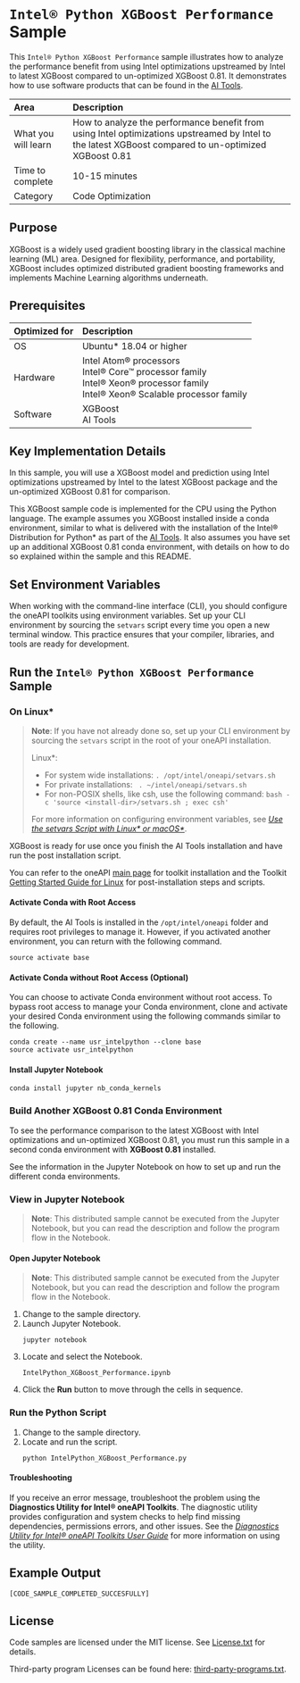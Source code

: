 # `Intel® Python XGBoost Performance` Sample

This `Intel® Python XGBoost Performance` sample illustrates how to analyze the performance benefit from using Intel optimizations upstreamed by Intel to latest XGBoost compared to un-optimized XGBoost 0.81. It demonstrates how to use software products that can be found in the [AI Tools](https://www.intel.com/content/www/us/en/developer/topic-technology/artificial-intelligence/frameworks-tools.html).

| Area                 | Description
| :---                 | :---
| What you will learn  | How to analyze the performance benefit from using Intel optimizations upstreamed by Intel to the latest XGBoost compared to un-optimized XGBoost 0.81
| Time to complete     | 10-15 minutes
| Category             | Code Optimization

## Purpose

XGBoost is a widely used gradient boosting library in the classical machine learning (ML) area. Designed for flexibility, performance, and portability, XGBoost includes optimized distributed gradient boosting frameworks and implements Machine Learning algorithms underneath. 

## Prerequisites

| Optimized for   | Description
|:---             |:---
| OS              | Ubuntu* 18.04 or higher
| Hardware        | Intel Atom® processors <br> Intel® Core™ processor family <br> Intel® Xeon® processor family <br> Intel® Xeon® Scalable processor family
| Software        | XGBoost <br> AI Tools

## Key Implementation Details

In this sample, you will use a XGBoost model and prediction using Intel optimizations upstreamed by Intel to the latest XGBoost package and the un-optimized XGBoost 0.81 for comparison.

This XGBoost sample code is implemented for the CPU using the Python language. The example assumes you XGBoost installed inside a conda environment, similar to what is delivered with the installation of the Intel® Distribution for Python* as part of the [AI Tools](https://www.intel.com/content/www/us/en/developer/topic-technology/artificial-intelligence/frameworks-tools.html). It also assumes you have set up an additional XGBoost 0.81 conda environment, with details on how to do so explained within the sample and this README.

## Set Environment Variables

When working with the command-line interface (CLI), you should configure the oneAPI toolkits using environment variables. Set up your CLI environment by sourcing the `setvars` script every time you open a new terminal window. This practice ensures that your compiler, libraries, and tools are ready for development.

## Run the `Intel® Python XGBoost Performance` Sample

### On Linux*

> **Note**: If you have not already done so, set up your CLI
> environment by sourcing  the `setvars` script in the root of your oneAPI installation.
>
> Linux*:
> - For system wide installations: `. /opt/intel/oneapi/setvars.sh`
> - For private installations: ` . ~/intel/oneapi/setvars.sh`
> - For non-POSIX shells, like csh, use the following command: `bash -c 'source <install-dir>/setvars.sh ; exec csh'`
>
> For more information on configuring environment variables, see *[Use the setvars Script with Linux* or macOS*](https://www.intel.com/content/www/us/en/develop/documentation/oneapi-programming-guide/top/oneapi-development-environment-setup/use-the-setvars-script-with-linux-or-macos.html)*.

XGBoost is ready for use once you finish the AI Tools installation and have run the post installation script.

You can refer to the oneAPI [main page](https://software.intel.com/en-us/oneapi) for toolkit installation and the Toolkit [Getting Started Guide for Linux](https://software.intel.com/en-us/get-started-with-intel-oneapi-linux-get-started-with-the-intel-ai-analytics-toolkit) for post-installation steps and scripts.

#### Activate Conda with Root Access

By default, the AI Tools is installed in the `/opt/intel/oneapi` folder and requires root privileges to manage it. However, if you activated another environment, you can return with the following command.

```
source activate base
```

#### Activate Conda without Root Access (Optional)

You can choose to activate Conda environment without root access. To bypass root access to manage your Conda environment, clone and activate your desired Conda environment using the following commands similar to the following.

```
conda create --name usr_intelpython --clone base
source activate usr_intelpython
```

#### Install Jupyter Notebook

```
conda install jupyter nb_conda_kernels
```

### Build Another XGBoost 0.81 Conda Environment

To see the performance comparison to the latest XGBoost with Intel optimizations and un-optimized XGBoost 0.81, you must run this sample in a second conda environment with **XGBoost 0.81** installed.

See the information in the Jupyter Notebook on how to set up and run the different conda environments.

### View in Jupyter Notebook

> **Note**: This distributed sample cannot be executed from the Jupyter Notebook, but you can read the description and follow the program flow in the Notebook.

#### Open Jupyter Notebook

> **Note**: This distributed sample cannot be executed from the Jupyter Notebook, but you can read the description and follow the program flow in the Notebook.

1. Change to the sample directory.
2. Launch Jupyter Notebook.
   ```
   jupyter notebook
   ```
3. Locate and select the Notebook.
   ```
   IntelPython_XGBoost_Performance.ipynb
   ```
4. Click the **Run** button to move through the cells in sequence.

### Run the Python Script

1. Change to the sample directory.
2. Locate and run the script.
   ```
   python IntelPython_XGBoost_Performance.py
   ```

#### Troubleshooting

If you receive an error message, troubleshoot the problem using the **Diagnostics Utility for Intel® oneAPI Toolkits**. The diagnostic utility provides configuration and system checks to help find missing dependencies, permissions errors, and other issues. See the *[Diagnostics Utility for Intel® oneAPI Toolkits User Guide](https://www.intel.com/content/www/us/en/develop/documentation/diagnostic-utility-user-guide/top.html)* for more information on using the utility.

## Example Output

```
[CODE_SAMPLE_COMPLETED_SUCCESFULLY]
```

## License

Code samples are licensed under the MIT license. See
[License.txt](https://github.com/oneapi-src/oneAPI-samples/blob/master/License.txt) for details.

Third-party program Licenses can be found here: [third-party-programs.txt](https://github.com/oneapi-src/oneAPI-samples/blob/master/third-party-programs.txt).